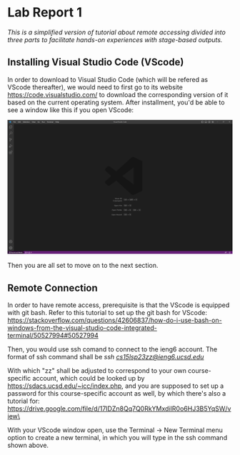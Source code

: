 # Lab Report 1

*This is a simplified version of tutorial about remote accessing divided into three parts to facilitate hands-on experiences with stage-based outputs.*

## Installing Visual Studio Code (VScode)

In order to download to Visual Studio Code (which will be refered as VScode thereafter), we would need to first go to its website https://code.visualstudio.com/ to download the corresponding version of it based on the current operating system. After installment, you'd be able to see a window like this if you open VScode:

![Image](VSCode.png)

Then you are all set to move on to the next section.

## Remote Connection

In order to have remote access, prerequisite is that the VScode is equipped with git bash. Refer to this tutorial to set up the git bash for VScode: https://stackoverflow.com/questions/42606837/how-do-i-use-bash-on-windows-from-the-visual-studio-code-integrated-terminal/50527994#50527994

Then, you would use ssh comand to connect to the ieng6 account. The format of ssh command shall be 
*ssh cs15lsp23zz@ieng6.ucsd.edu*

With which "zz" shall be adjusted to correspond to your own course-specific account, which could be looked up by https://sdacs.ucsd.edu/~icc/index.php, and you are supposed to set up a password for this course-specific account as well, by which there's also a tutorial for: https://drive.google.com/file/d/17IDZn8Qq7Q0RkYMxdiIR0o6HJ3B5YqSW/view\

With your VScode window open, use the Terminal → New Terminal menu option to create a new terminal, in which you will type in the ssh command shown above.

